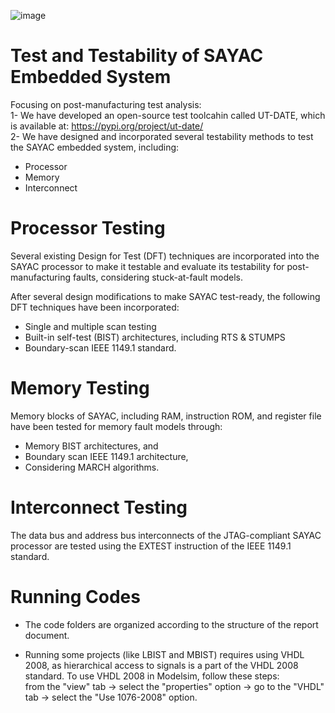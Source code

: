 ![image](https://github.com/UTehran-NavabiLab/SAYAC-system-Testing/assets/75872371/16410af0-dc21-495d-a7aa-4cce7b5cc392)

# Test and Testability of SAYAC Embedded System

Focusing on post-manufacturing test analysis:\
1- We have developed an open-source test toolcahin called UT-DATE, which is available at: https://pypi.org/project/ut-date/ \
2- We have designed and incorporated several testability methods to test the SAYAC embedded system, including:
* Processor 
* Memory
* Interconnect

# Processor Testing
Several existing Design for Test (DFT) techniques are incorporated into the SAYAC processor to make it testable and evaluate its testability for post-manufacturing faults, considering stuck-at-fault models.

After several design modifications to make SAYAC test-ready, the following DFT techniques have been incorporated:
* Single and multiple scan testing
* Built-in self-test (BIST) architectures, including RTS & STUMPS
* Boundary-scan IEEE 1149.1 standard. 

# Memory Testing
Memory blocks of SAYAC, including RAM, instruction ROM, and register file have been tested for memory fault models through:
* Memory BIST architectures, and 
* Boundary scan IEEE 1149.1 architecture,
* Considering MARCH algorithms.
 
# Interconnect Testing
The data bus and address bus interconnects of the JTAG-compliant SAYAC processor are tested using the EXTEST instruction of the IEEE 1149.1 standard.


# Running Codes
* The code folders are organized according to the structure of the report document.
 
* Running some projects (like LBIST and MBIST) requires using VHDL 2008, as hierarchical access to signals is a part of the VHDL 2008 standard. To use VHDL 2008 in Modelsim, follow these steps: \
from the "view" tab -> 
select the "properties" option -> 
go to the "VHDL" tab -> 
select the "Use 1076-2008" option.
